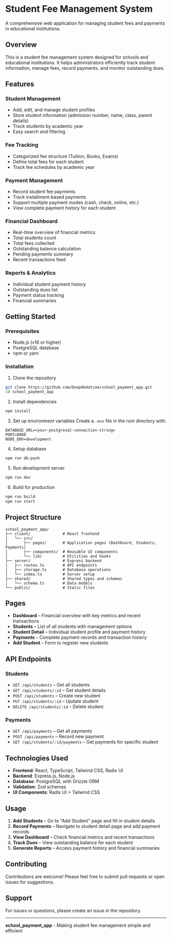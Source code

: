 # Student Fee Management System

A comprehensive web application for managing student fees and payments in educational institutions.

## Overview

This is a student fee management system designed for schools and educational institutions. It helps administrators efficiently track student information, manage fees, record payments, and monitor outstanding dues.

## Features

### Student Management
- Add, edit, and manage student profiles
- Store student information (admission number, name, class, parent details)
- Track students by academic year
- Easy search and filtering

### Fee Tracking
- Categorized fee structure (Tuition, Books, Exams)
- Define total fees for each student
- Track fee schedules by academic year

### Payment Management
- Record student fee payments
- Track installment-based payments
- Support multiple payment modes (cash, check, online, etc.)
- View complete payment history for each student

### Financial Dashboard
- Real-time overview of financial metrics
- Total students count
- Total fees collected
- Outstanding balance calculation
- Pending payments summary
- Recent transactions feed

### Reports & Analytics
- Individual student payment history
- Outstanding dues list
- Payment status tracking
- Financial summaries

## Getting Started

### Prerequisites
- Node.js (v16 or higher)
- PostgreSQL database
- npm or yarn

### Installation

1. Clone the repository
```bash
git clone https://github.com/DeepAkdotcom/school_payment_app.git
cd school_payment_app
```

2. Install dependencies
```bash
npm install
```

3. Set up environment variables
Create a `.env` file in the root directory with:
```
DATABASE_URL=<your-postgresql-connection-string>
PORT=8080
NODE_ENV=development
```

4. Setup database
```bash
npm run db:push
```

5. Run development server
```bash
npm run dev
```

6. Build for production
```bash
npm run build
npm run start
```

## Project Structure

```
school_payment_app/
├── client/              # React frontend
│   └── src/
│       ├── pages/       # Application pages (Dashboard, Students, Payments)
│       ├── components/  # Reusable UI components
│       └── lib/         # Utilities and hooks
├── server/              # Express backend
│   ├── routes.ts        # API endpoints
│   ├── storage.ts       # Database operations
│   └── index.ts         # Server setup
├── shared/              # Shared types and schemas
│   └── schema.ts        # Data models
└── public/              # Static files
```

## Pages

- **Dashboard** – Financial overview with key metrics and recent transactions
- **Students** – List of all students with management options
- **Student Detail** – Individual student profile and payment history
- **Payments** – Complete payment records and transaction history
- **Add Student** – Form to register new students

## API Endpoints

### Students
- `GET /api/students` – Get all students
- `GET /api/students/:id` – Get student details
- `POST /api/students` – Create new student
- `PUT /api/students/:id` – Update student
- `DELETE /api/students/:id` – Delete student

### Payments
- `GET /api/payments` – Get all payments
- `POST /api/payments` – Record new payment
- `GET /api/students/:id/payments` – Get payments for specific student

## Technologies Used

- **Frontend**: React, TypeScript, Tailwind CSS, Radix UI
- **Backend**: Express.js, Node.js
- **Database**: PostgreSQL with Drizzle ORM
- **Validation**: Zod schemas
- **UI Components**: Radix UI + Tailwind CSS

## Usage

1. **Add Students** – Go to "Add Student" page and fill in student details
2. **Record Payments** – Navigate to student detail page and add payment records
3. **View Dashboard** – Check financial metrics and recent transactions
4. **Track Dues** – View outstanding balance for each student
5. **Generate Reports** – Access payment history and financial summaries

## Contributing

Contributions are welcome! Please feel free to submit pull requests or open issues for suggestions.

## Support

For issues or questions, please create an issue in the repository.

---

**school_payment_app** - Making student fee management simple and efficient
